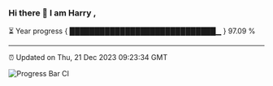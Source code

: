 ### Hi there 👋 I am Harry , 

⏳ Year progress { █████████████████████████████▁ } 97.09 %

---

⏰ Updated on Thu, 21 Dec 2023 09:23:34 GMT

![Progress Bar CI](https://github.com/duykhang68/duykhang68/workflows/Progress%20Bar%20CI/badge.svg)
